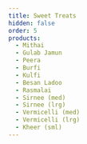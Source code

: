 ```yaml
---
title: Sweet Treats
hidden: false
order: 5
products:
  - Mithai
  - Gulab Jamun
  - Peera
  - Burfi
  - Kulfi
  - Besan Ladoo
  - Rasmalai
  - Sirnee (med)
  - Sirnee (lrg)
  - Vermicelli (med)
  - Vermicelli (lrg)
  - Kheer (sml)
---
```

